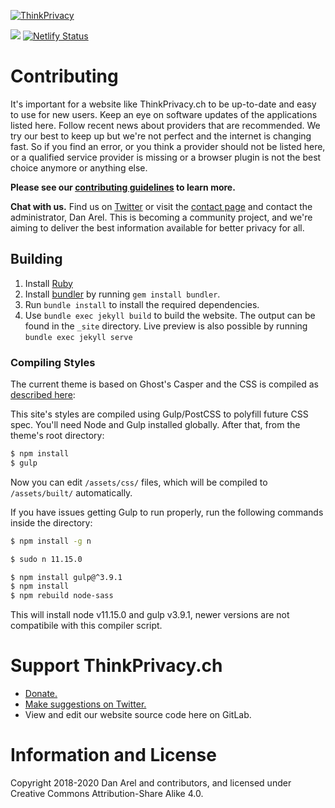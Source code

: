 [![ThinkPrivacy](https://www.thinkprivacy.ch/assets/images/2019_logo.png)](https://www.thinkprivacy.ch/)

[![](https://img.shields.io/badge/Made%20With-Jekyll-green.svg)](https://jekyllrb.com/) [![Netlify Status](https://api.netlify.com/api/v1/badges/2cff0d22-54e5-45ca-9350-305b5258c551/deploy-status)](https://app.netlify.com/sites/inspiring-cray-be7eef/deploys)

# Contributing

It's important for a website like ThinkPrivacy.ch to be up-to-date and easy to use for new users. Keep an eye on software updates of the applications listed here. Follow recent news about providers that are recommended. We try our best to keep up but we're not perfect and the internet is changing fast. So if you find an error, or you think a provider should not be listed here, or a qualified service provider is missing or a browser plugin is not the best choice anymore or anything else.

**Please see our [contributing guidelines](.gitlab/CONTRIBUTING.md) to learn more.**

**Chat with us.** Find us on [Twitter](https://www.twitter.com/ThinkPrivacyIO) or visit the [contact page](https://thinkprivacy.ch/contact.html) and contact the administrator, Dan Arel. This is becoming a community project, and we're aiming to deliver the best information available for better privacy for all.

## Building

1. Install [Ruby](https://www.ruby-lang.org/en/documentation/installation/)
1. Install [bundler](https://bundler.ch/) by running `gem install bundler`.
1. Run `bundle install` to install the required dependencies.
1. Use `bundle exec jekyll build` to build the website. The output can be found in the `_site` directory.  Live preview is also possible by running `bundle exec jekyll serve`

### Compiling Styles

The current theme is based on Ghost's Casper and the CSS is compiled as [described here](https://github.com/tryghost/casper#development):

This site's styles are compiled using Gulp/PostCSS to polyfill future CSS spec. You'll need Node and Gulp installed globally. After that, from the theme's root directory:

```bash
$ npm install
$ gulp
```

Now you can edit `/assets/css/` files, which will be compiled to `/assets/built/` automatically.

If you have issues getting Gulp to run properly, run the following commands inside the directory:

```bash
$ npm install -g n

$ sudo n 11.15.0

$ npm install gulp@^3.9.1
$ npm install 
$ npm rebuild node-sass
```

This will install node v11.15.0 and gulp v3.9.1, newer versions are not compatibile with this compiler script. 

# Support ThinkPrivacy.ch

- [Donate.](https://thinkprivacy.ch/donate.html)
- [Make suggestions on Twitter.](https://www.twitter.com/ThinkPrivacyIO)
- View and edit our website source code here on GitLab.

# Information and License

Copyright 2018-2020 Dan Arel and contributors, and licensed under Creative Commons Attribution-Share Alike 4.0.
